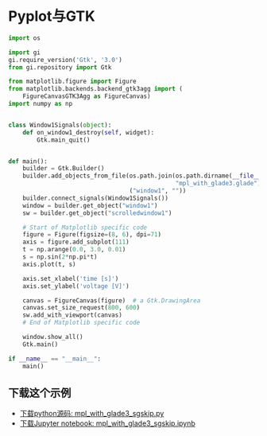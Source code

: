 # Pyplot与GTK

```python
import os

import gi
gi.require_version('Gtk', '3.0')
from gi.repository import Gtk

from matplotlib.figure import Figure
from matplotlib.backends.backend_gtk3agg import (
    FigureCanvasGTK3Agg as FigureCanvas)
import numpy as np


class Window1Signals(object):
    def on_window1_destroy(self, widget):
        Gtk.main_quit()


def main():
    builder = Gtk.Builder()
    builder.add_objects_from_file(os.path.join(os.path.dirname(__file__),
                                               "mpl_with_glade3.glade"),
                                  ("window1", ""))
    builder.connect_signals(Window1Signals())
    window = builder.get_object("window1")
    sw = builder.get_object("scrolledwindow1")

    # Start of Matplotlib specific code
    figure = Figure(figsize=(8, 6), dpi=71)
    axis = figure.add_subplot(111)
    t = np.arange(0.0, 3.0, 0.01)
    s = np.sin(2*np.pi*t)
    axis.plot(t, s)

    axis.set_xlabel('time [s]')
    axis.set_ylabel('voltage [V]')

    canvas = FigureCanvas(figure)  # a Gtk.DrawingArea
    canvas.set_size_request(800, 600)
    sw.add_with_viewport(canvas)
    # End of Matplotlib specific code

    window.show_all()
    Gtk.main()

if __name__ == "__main__":
    main()
```

## 下载这个示例
            
- [下载python源码: mpl_with_glade3_sgskip.py](https://matplotlib.org/_downloads/mpl_with_glade3_sgskip.py)
- [下载Jupyter notebook: mpl_with_glade3_sgskip.ipynb](https://matplotlib.org/_downloads/mpl_with_glade3_sgskip.ipynb)